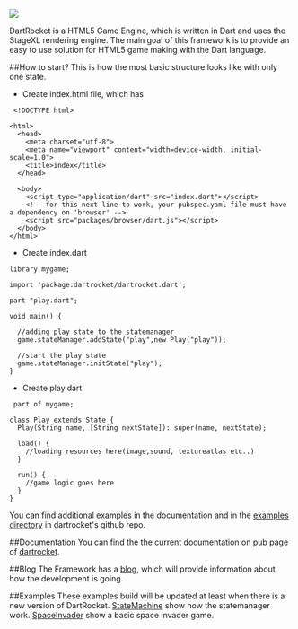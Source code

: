 <a rel="nofollow"><img src="http://www.logomaker.com/logo-images/ef441a3196b57d73.gif"/></a>

DartRocket is a HTML5 Game Engine, which is written in Dart and uses the StageXL rendering engine.
The main goal of this framework is to provide an easy to use solution for HTML5 game making with the Dart language.

##How to start?
This is how the most basic structure looks like with only one state.

 * Create index.html file, which has 
```
 <!DOCTYPE html>

<html>
  <head>
    <meta charset="utf-8">
    <meta name="viewport" content="width=device-width, initial-scale=1.0">
    <title>index</title>
  </head>
 
  <body>   
    <script type="application/dart" src="index.dart"></script>
    <!-- for this next line to work, your pubspec.yaml file must have a dependency on 'browser' -->
    <script src="packages/browser/dart.js"></script>
  </body>
</html>
```
 * Create index.dart
```
library mygame;

import 'package:dartrocket/dartrocket.dart';

part "play.dart";

void main() {
  
  //adding play state to the statemanager
  game.stateManager.addState("play",new Play("play"));
  
  //start the play state
  game.stateManager.initState("play");
}
```
 * Create play.dart
 
```
 part of mygame;

class Play extends State {
  Play(String name, [String nextState]): super(name, nextState);

  load() {
    //loading resources here(image,sound, textureatlas etc..)
  }
  
  run() {
    //game logic goes here
  }
}
```

You can find additional examples in the documentation and in the [examples directory](https://github.com/StrykerKKD/dartrocket/tree/master/example) in dartrocket's github repo.

##Documentation
You can find the the current documentation on pub page of [dartrocket](http://pub.dartlang.org/packages/dartrocket).

##Blog
The Framework has a [blog](http://dartrocket.blogspot.hu), which will provide information about how the development is going.

##Examples
These examples build will be updated at least when there is a new version of DartRocket.
 [StateMachine](http://strykerkkd.github.io/js/projects/build/example/statemachine/index.html) show how the statemanager work.
 [SpaceInvader](http://strykerkkd.github.io/js/projects/build/example/spaceinvader/index.html) show a basic space invader game.